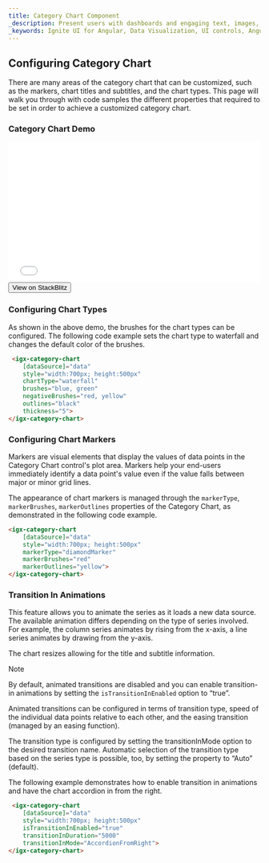 ```yaml
---
title: Category Chart Component
_description: Present users with dashboards and engaging text, images, icons or buttons as an entry point for detailed information with Ignite UI for Angular Category Chart component.
_keywords: Ignite UI for Angular, Data Visualization, UI controls, Angular widgets, web widgets, UI widgets, Angular, Native Angular Components Suite, Native Angular Controls, Native Angular Components Library, Angular Chart component, Angular Category Chart component, Angular Chart controls, Angular Category Chart controls
---
```

## Configuring Category Chart 

There are many areas of the category chart that can be customized, such as the markers, chart titles and subtitles, and the chart types.
This page will walk you through with code samples the different properties that required to be set in order to achieve a customized category chart.

<div class="divider"></div>

### Category Chart Demo
<div class="sample-container" style="height: 280px">
    <iframe id="category-chart-configuring-sample-iframe" src='{environment:demosBaseUrl}/category-chart-configuring-sample' width="100%" height="100%" seamless frameBorder="0" onload="onSampleIframeContentLoaded(this);"></iframe>
</div>
<div>
    <button data-localize="stackblitz" class="stackblitz-btn"   data-iframe-id="category-chart-configuring-sample-iframe" data-demos-base-url="{environment:demosBaseUrl}">View on StackBlitz
    </button>
</div>

### Configuring Chart Types

As shown in the above demo, the brushes for the chart types can be configured. The following code example sets the chart type to waterfall and changes the default color of the brushes.

```html
 <igx-category-chart
    [dataSource]="data"
    style="width:700px; height:500px"
    chartType="waterfall"
	brushes="blue, green"
	negativeBrushes="red, yellow"
	outlines="black"
	thickness="5">
</igx-category-chart>
```

### Configuring Chart Markers

Markers are visual elements that display the values of data points in the Category Chart control's plot area. Markers help your end-users immediately identify a data point's value even if the value falls between major or minor grid lines.

The appearance of chart markers is managed through the `markerType`, `markerBrushes`, `markerOutlines` properties of the Category Chart, as demonstrated in the following code example.

```html
<igx-category-chart
    [dataSource]="data"
    style="width:700px; height:500px"
    markerType="diamondMarker"
    markerBrushes="red"
    markerOutlines="yellow">
</igx-category-chart>
```

### Transition In Animations

This feature allows you to animate the series as it loads a new data source. The available animation differs depending on the type of series involved. For example, the column series animates by rising from the x-axis, a line series animates by drawing from the y-axis.

The chart resizes allowing for the title and subtitle information.

>[!NOTE] 
>By default, animated transitions are disabled and you can enable transition-in animations by setting the `isTransitionInEnabled` option to “true”.

Animated transitions can be configured in terms of transition type, speed of the individual data points relative to each other, and the easing transition (managed by an easing function).

The transition type is configured by setting the transitionInMode option to the desired transition name. Automatic selection of the transition type based on the series type is possible, too, by setting the property to “Auto” (default).

The following example demonstrates how to enable transition in animations and have the chart accordion in from the right.

```html
 <igx-category-chart
    [dataSource]="data"
    style="width:700px; height:500px"
    isTransitionInEnabled="true"
    transitionInDuration="5000"
    transitionInMode="AccordionFromRight">
</igx-category-chart>
```
